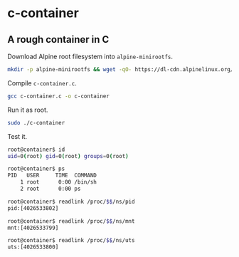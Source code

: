 # c-container
## A rough container in C

Download Alpine root filesystem into `alpine-minirootfs`.

```bash
mkdir -p alpine-minirootfs && wget -qO- https://dl-cdn.alpinelinux.org/alpine/v3.16/releases/x86_64/alpine-minirootfs-3.16.0-x86_64.tar.gz | tar zxv -C alpine-minirootfs
```

Compile `c-container.c`.

```bash
gcc c-container.c -o c-container
```

Run it as root.

```bash
sudo ./c-container
```

Test it.

```bash
root@container$ id
uid=0(root) gid=0(root) groups=0(root)

root@container$ ps
PID   USER     TIME  COMMAND
    1 root      0:00 /bin/sh
    2 root      0:00 ps

root@container$ readlink /proc/$$/ns/pid
pid:[4026533802]

root@container$ readlink /proc/$$/ns/mnt
mnt:[4026533799]

root@container$ readlink /proc/$$/ns/uts
uts:[4026533800]

```
